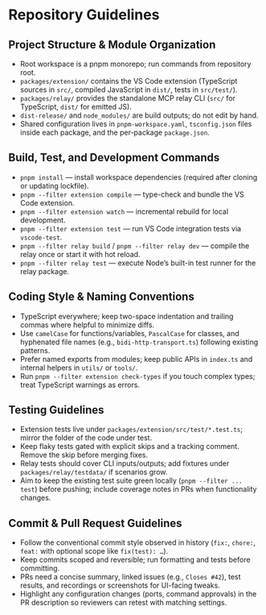 # Repository Guidelines

## Project Structure & Module Organization
- Root workspace is a pnpm monorepo; run commands from repository root.
- `packages/extension/` contains the VS Code extension (TypeScript sources in `src/`, compiled JavaScript in `dist/`, tests in `src/test/`).
- `packages/relay/` provides the standalone MCP relay CLI (`src/` for TypeScript, `dist/` for emitted JS).
- `dist-release/` and `node_modules/` are build outputs; do not edit by hand.
- Shared configuration lives in `pnpm-workspace.yaml`, `tsconfig.json` files inside each package, and the per-package `package.json`.

## Build, Test, and Development Commands
- `pnpm install` — install workspace dependencies (required after cloning or updating lockfile).
- `pnpm --filter extension compile` — type-check and bundle the VS Code extension.
- `pnpm --filter extension watch` — incremental rebuild for local development.
- `pnpm --filter extension test` — run VS Code integration tests via `vscode-test`.
- `pnpm --filter relay build` / `pnpm --filter relay dev` — compile the relay once or start it with hot reload.
- `pnpm --filter relay test` — execute Node’s built-in test runner for the relay package.

## Coding Style & Naming Conventions
- TypeScript everywhere; keep two-space indentation and trailing commas where helpful to minimize diffs.
- Use `camelCase` for functions/variables, `PascalCase` for classes, and hyphenated file names (e.g., `bidi-http-transport.ts`) following existing patterns.
- Prefer named exports from modules; keep public APIs in `index.ts` and internal helpers in `utils/` or `tools/`.
- Run `pnpm --filter extension check-types` if you touch complex types; treat TypeScript warnings as errors.

## Testing Guidelines
- Extension tests live under `packages/extension/src/test/*.test.ts`; mirror the folder of the code under test.
- Keep flaky tests gated with explicit skips and a tracking comment. Remove the skip before merging fixes.
- Relay tests should cover CLI inputs/outputs; add fixtures under `packages/relay/testdata/` if scenarios grow.
- Aim to keep the existing test suite green locally (`pnpm --filter ... test`) before pushing; include coverage notes in PRs when functionality changes.

## Commit & Pull Request Guidelines
- Follow the conventional commit style observed in history (`fix:`, `chore:`, `feat:` with optional scope like `fix(test): …`).
- Keep commits scoped and reversible; run formatting and tests before committing.
- PRs need a concise summary, linked issues (e.g., `Closes #42`), test results, and recordings or screenshots for UI-facing tweaks.
- Highlight any configuration changes (ports, command approvals) in the PR description so reviewers can retest with matching settings.
